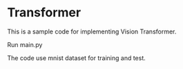 # Transformer

This is a sample code for implementing Vision Transformer.

Run main.py


The code use mnist dataset for training and test.


